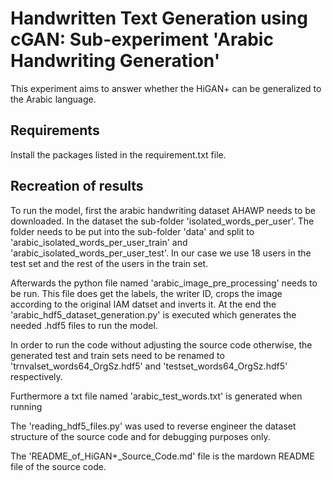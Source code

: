 
# Handwritten Text Generation using cGAN: Sub-experiment 'Arabic Handwriting Generation'

This experiment aims to answer whether the HiGAN+ can be generalized to the Arabic language.

## Requirements

Install the packages listed in the requirement.txt file.

## Recreation of results

To run the model, first the arabic handwriting dataset AHAWP needs to be downloaded. In the dataset the sub-folder
'isolated_words_per_user'. The folder needs to be put into the sub-folder 'data' and split to 
'arabic_isolated_words_per_user_train' and 'arabic_isolated_words_per_user_test'. In our case we use 18 users 
in the test set and the rest of the users in the train set. 

Afterwards the python file named 'arabic_image_pre_processing' needs to be run. This file does get the labels,
the writer ID, crops the image according to the original IAM datset and inverts it. At the end
the 'arabic_hdf5_dataset_generation.py' is executed which generates the needed .hdf5 files to run the model. 

In order to run the code without adjusting the source code otherwise, the generated test and train sets need to be 
renamed to 'trnvalset_words64_OrgSz.hdf5' and 'testset_words64_OrgSz.hdf5' respectively. 

Furthermore a txt file named 'arabic_test_words.txt' is generated when running 

The 'reading_hdf5_files.py' was used to reverse engineer the dataset structure of the source code and for debugging
purposes only. 

The 'README_of_HiGAN+_Source_Code.md' file is the mardown README file of the source code. 